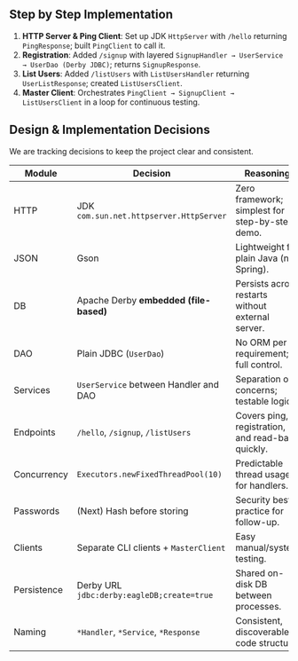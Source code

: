 ## Step by Step Implementation
1. **HTTP Server & Ping Client**: Set up JDK `HttpServer` with `/hello` returning `PingResponse`; built `PingClient` to call it.
2. **Registration**: Added `/signup` with layered `SignupHandler → UserService → UserDao (Derby JDBC)`; returns `SignupResponse`.
3. **List Users**: Added `/listUsers` with `ListUsersHandler` returning `UserListResponse`; created `ListUsersClient`.
4. **Master Client**: Orchestrates `PingClient → SignupClient → ListUsersClient` in a loop for continuous testing.

## Design & Implementation Decisions

We are tracking decisions to keep the project clear and consistent.

| Module        | Decision                                        | Reasoning |
|---------------|--------------------------------------------------|-----------|
| HTTP          | JDK `com.sun.net.httpserver.HttpServer`         | Zero framework; simplest for step-by-step demo. |
| JSON          | Gson                                             | Lightweight for plain Java (no Spring). |
| DB            | Apache Derby **embedded (file-based)**          | Persists across restarts without external server. |
| DAO           | Plain JDBC (`UserDao`)                           | No ORM per requirement; full control. |
| Services      | `UserService` between Handler and DAO            | Separation of concerns; testable logic. |
| Endpoints     | `/hello`, `/signup`, `/listUsers`                | Covers ping, registration, and read-back quickly. |
| Concurrency   | `Executors.newFixedThreadPool(10)`               | Predictable thread usage for handlers. |
| Passwords     | (Next) Hash before storing                       | Security best practice for follow-up. |
| Clients       | Separate CLI clients + `MasterClient`            | Easy manual/system testing. |
| Persistence   | Derby URL `jdbc:derby:eagleDB;create=true`       | Shared on-disk DB between processes. |
| Naming        | `*Handler`, `*Service`, `*Response`              | Consistent, discoverable code structure. |

